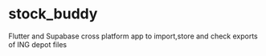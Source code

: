 # stock_buddy
Flutter and Supabase cross platform app to import,store and check exports of ING depot files
